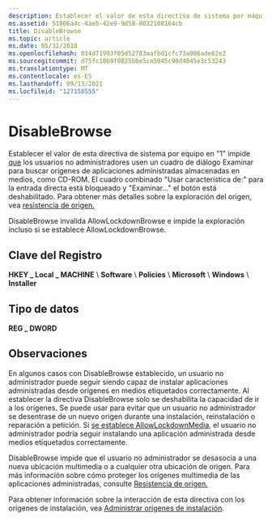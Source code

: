 ```yaml
---
description: Establecer el valor de esta directiva de sistema por máquina en &\# 0034;1&0034; impide que los usuarios no administradores usen un cuadro de diálogo Examinar para buscar orígenes de aplicaciones administradas almacenadas en medios, como \# CD-ROM.
ms.assetid: 51806a4c-4ae5-42e9-9d58-8032108164cb
title: DisableBrowse
ms.topic: article
ms.date: 05/31/2018
ms.openlocfilehash: 014d71993f05d52783aafbd1cfc73a986ade62e2
ms.sourcegitcommit: d75fc10b9f0825bbe5ce5045c90d4045e3c53243
ms.translationtype: MT
ms.contentlocale: es-ES
ms.lasthandoff: 09/13/2021
ms.locfileid: "127158555"
---
```

# <a name="disablebrowse"></a>DisableBrowse

Establecer el valor de [](system-policy.md) esta directiva de sistema por equipo en "1" impide [que](browse-dialog.md) [](m-gly.md) los usuarios no administradores usen un cuadro de diálogo Examinar para buscar orígenes de aplicaciones administradas almacenadas en medios, como CD-ROM. El cuadro combinado "Usar característica de:" para la entrada directa está bloqueado y "Examinar..." el botón está deshabilitado. Para obtener más detalles sobre la exploración del origen, vea [resistencia de origen.](source-resiliency.md)

DisableBrowse invalida AllowLockdownBrowse e impide la exploración incluso si se establece AllowLockdownBrowse.

## <a name="registry-key"></a>Clave del Registro

**HKEY \_ Local \_ MACHINE** \\ **Software** \\ **Policies** \\ **Microsoft** \\ **Windows** \\ **Installer**

## <a name="data-type"></a>Tipo de datos

**REG \_ DWORD**

## <a name="remarks"></a>Observaciones

En algunos casos con DisableBrowse establecido, un usuario no administrador puede seguir siendo capaz de instalar aplicaciones administradas desde orígenes en medios etiquetados correctamente. Al establecer la directiva DisableBrowse solo se deshabilita la capacidad de ir a los orígenes. Se puede usar para evitar que un usuario no administrador se desentrase de un nuevo origen durante una instalación, reinstalación o reparación a petición. Si [se establece AllowLockdownMedia,](allowlockdownmedia.md) el usuario no administrador podría seguir instalando una aplicación administrada desde medios etiquetados correctamente.

DisableBrowse impide que el usuario no administrador se desasocia a una nueva ubicación multimedia o a cualquier otra ubicación de origen. Para más información sobre cómo proteger los orígenes multimedia de las aplicaciones administradas, consulte [Resistencia de origen.](source-resiliency.md)

Para obtener información sobre la interacción de esta directiva con los orígenes de instalación, vea [Administrar orígenes de instalación](managing-installation-sources.md).

 

 



